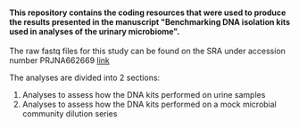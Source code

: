 #### This repository contains the coding resources that were used to produce the results presented in the manuscript "Benchmarking DNA isolation kits used in analyses of the urinary microbiome".  

The raw fastq files for this study can be found on the SRA under accession number PRJNA662669 [link](https://www.ncbi.nlm.nih.gov/sra?linkname=bioproject_sra_all&from_uid=662669)

The analyses are divided into 2 sections:

1. Analyses to assess how the DNA kits performed on urine samples
2. Analyses to assess how the DNA kits performed on a mock microbial community dilution series

